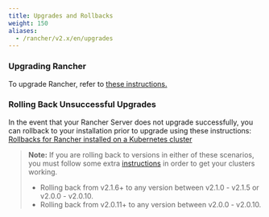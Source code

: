 ```yaml
---
title: Upgrades and Rollbacks
weight: 150
aliases:
  - /rancher/v2.x/en/upgrades
---
```


### Upgrading Rancher

To upgrade Rancher, refer to [these instructions.]({{<baseurl>}}/rancher/v2.x/en/installation/install-rancher-on-k8s/upgrades/upgrades/)

### Rolling Back Unsuccessful Upgrades

In the event that your Rancher Server does not upgrade successfully, you can rollback to your installation prior to upgrade using these instructions: [Rollbacks for Rancher installed on a Kubernetes cluster]({{<baseurl>}}/rancher/v2.x/en/upgrades/ha-server-rollbacks)

> **Note:** If you are rolling back to versions in either of these scenarios, you must follow some extra [instructions]({{<baseurl>}}/rancher/v2.x/en/upgrades/rollbacks/) in order to get your clusters working.
>
>- Rolling back from v2.1.6+ to any version between v2.1.0 - v2.1.5 or v2.0.0 - v2.0.10.
>- Rolling back from v2.0.11+ to any version between v2.0.0 - v2.0.10.  
